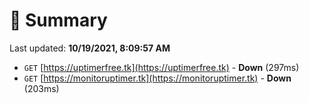 # 📖 Summary
Last updated: **10/19/2021, 8:09:57 AM**

- `GET` [https://uptimerfree.tk](https://uptimerfree.tk) - **Down** (297ms)
- `GET` [https://monitoruptimer.tk](https://monitoruptimer.tk) - **Down** (203ms)
